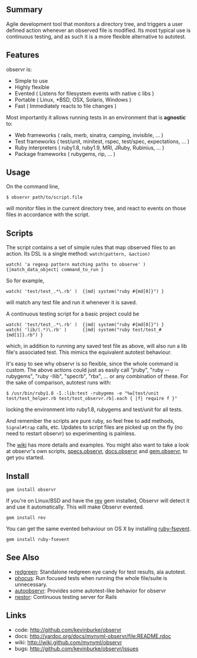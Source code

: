 Summary
-------

Agile development tool that monitors a directory tree, and triggers a user
defined action whenever an observed file is modified. Its most typical use is
continuous testing, and as such it is a more flexible alternative to autotest.

Features
--------

observr is:

* Simple to use
* Highly flexible
* Evented               ( Listens for filesystem events with native c libs )
* Portable              ( Linux, \*BSD, OSX, Solaris, Windows )
* Fast                  ( Immediately reacts to file changes )

Most importantly it allows running tests in an environment that is **agnostic** to:

* Web frameworks        ( rails, merb, sinatra, camping, invisible, ... )
* Test frameworks       ( test/unit, minitest, rspec, test/spec, expectations, ... )
* Ruby interpreters     ( ruby1.8, ruby1.9, MRI, JRuby, Rubinius, ... )
* Package frameworks    ( rubygems, rip, ... )

Usage
-----

On the command line,

    $ observr path/to/script.file

will monitor files in the current directory tree, and react to events on those
files in accordance with the script.

Scripts
-------

The script contains a set of simple rules that map observed files to an action.
Its DSL is a single method: `watch(pattern, &action)`

    watch( 'a regexp pattern matching paths to observe' )  {|match_data_object| command_to_run }

So for example,

    watch( 'test/test_.*\.rb' )  {|md| system("ruby #{md[0]}") }

will match any test file and run it whenever it is saved.

A continuous testing script for a basic project could be

    watch( 'test/test_.*\.rb' )  {|md| system("ruby #{md[0]}") }
    watch( 'lib/(.*)\.rb' )      {|md| system("ruby test/test_#{md[1]}.rb") }

which, in addition to running any saved test file as above, will also run a
lib file's associated test. This mimics the equivalent autotest behaviour.

It's easy to see why observr is so flexible, since the whole command is custom.
The above actions could just as easily call "jruby", "ruby --rubygems", "ruby
-Ilib", "specrb", "rbx", ... or any combination of these. For the sake of
comparison, autotest runs with:

    $ /usr/bin/ruby1.8 -I.:lib:test -rubygems -e "%w[test/unit test/test_helper.rb test/test_observr.rb].each { |f| require f }"

locking the environment into ruby1.8, rubygems and test/unit for all tests.

And remember the scripts are pure ruby, so feel free to add methods,
`Signal#trap` calls, etc. Updates to script files are picked up on the fly (no
need to restart observr) so experimenting is painless.

The [wiki][5] has more details and examples.  You might also want to take a
look at observr's own scripts, [specs.observr][1], [docs.observr][2] and
[gem.observr][3], to get you started.

Install
-------

    gem install observr

If you're on Linux/BSD and have the [rev][4] gem installed, Observr will detect
it and use it automatically. This will make Observr evented.

    gem install rev

You can get the same evented behaviour on OS X by installing
[ruby-fsevent][10].

    gem install ruby-fsevent

See Also
--------

* [redgreen][6]:   Standalone redgreen eye candy for test results, ala autotest.
* [phocus][7]:     Run focused tests when running the whole file/suite is unnecessary.
* [autoobservr][8]: Provides some autotest-like behavior for observr
* [nestor][9]:     Continuous testing server for Rails

Links
-----

* code:  <http://github.com/kevinburke/observr>
* docs:  <http://yardoc.org/docs/mynyml-observr/file:README.rdoc>
* wiki:  <http://wiki.github.com/mynyml/observr>
* bugs:  <http://github.com/kevinburke/observr/issues>




[1]:  http://github.com/kevinburke/observr/blob/master/specs.observr
[2]:  http://github.com/kevinburke/observr/blob/master/docs.observr
[3]:  http://github.com/kevinburke/observr/blob/master/gem.observr
[4]:  http://github.com/tarcieri/rev/
[5]:  http://wiki.github.com/mynyml/observr
[6]:  http://github.com/mynyml/redgreen
[7]:  http://github.com/mynyml/phocus
[8]:  http://github.com/viking/autoobservr
[9]:  http://github.com/francois/nestor
[10]: http://github.com/sandro/ruby-fsevent

